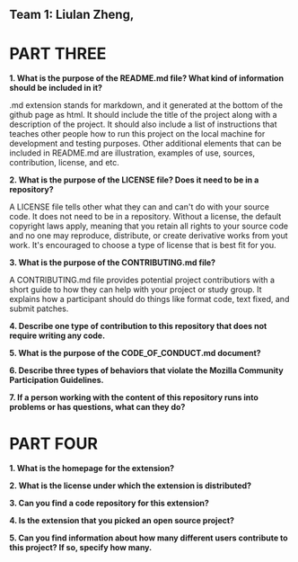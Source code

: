 
Team 1: Liulan Zheng, 
-------------

PART THREE
==============


**1. What is the purpose of the README.md file? What kind of information should be included in it?**

.md extension stands for markdown, and it generated at the bottom of the github page as html. It should include the title of the project along with a description of the project. It should also include a list of instructions that teaches other people how to run this project on the local machine for development and testing purposes. Other additional elements that can be included in README.md are illustration, examples of use, sources, contribution, license, and etc.
  
**2. What is the purpose of the LICENSE file? Does it need to be in a repository?**

 A LICENSE file tells other what they can and can't do with your source code. It does not need to be in a repository. Without a license, the default copyright laws apply, meaning that you retain all rights to your source code and no one may reproduce, distribute, or create derivative works from yout work. It's encouraged to choose a type of license that is best fit for you.

**3. What is the purpose of the CONTRIBUTING.md file?**

A CONTRIBUTING.md file provides potential project contributiors with a short guide to how they can help with your project or study group. It explains how a participant should do things like format code, text fixed, and submit patches.

**4. Describe one type of contribution to this repository that does not require writing any code.**

**5. What is the purpose of the CODE_OF_CONDUCT.md document?**

**6. Describe three types of behaviors that violate the Mozilla Community Participation Guidelines.**

**7. If a person working with the content of this repository runs into problems or has questions, what can they do?**


PART FOUR
==============

**1. What is the homepage for the extension?**

**2. What is the license under which the extension is distributed?**

**3. Can you find a code repository for this extension?**

**4. Is the extension that you picked an open source project?**

**5. Can you find information about how many different users contribute to this project? If so, specify how many.**



